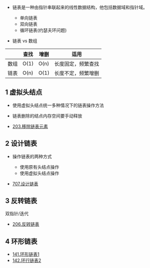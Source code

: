 * 链表是一种由指针串联起来的线性数据结构，他包括数据域和指针域。
    * 单向链表
    * 双向链表
    * 循环链表(约瑟夫环问题)

* 链表 vs 数组
    
|    | 查找   | 增删   | 适用        |
|----|------|------|-----------|
| 数组 | O(1) | O(n) | 长度固定，频繁查找 |
| 链表 | O(n) | O(1) | 长度不定，频繁增删 |

## 1 虚拟头结点
* 使用虚拟头结点统一多种情况下的链表操作方法
* 链表删除的结点内存空间要手动释放

* [203.移除链表元素](https://github.com/Yiming-Zuo/Diary-2021/blob/main/leetcode/203.移除链表元素.cpp)

## 2 设计链表
* 操作链表的两种方式
    * 使用原有头结点操作
    * 使用虚拟头结点操作

* [707.设计链表](https://github.com/Yiming-Zuo/Diary-2021/blob/main/leetcode/707.设计链表.cpp)

## 3 反转链表
双指针/迭代
* [206.反转链表](https://github.com/Yiming-Zuo/Diary-2021/blob/main/leetcode/206.反转链表.cpp)

## 4 环形链表

* [141.环形链表1](https://github.com/Yiming-Zuo/Diary-2021/blob/main/leetcode/141.环形链表1.cpp)
* [142.环行链表2](https://github.com/Yiming-Zuo/Diary-2021/blob/main/leetcode/142.环行链表2.cpp)